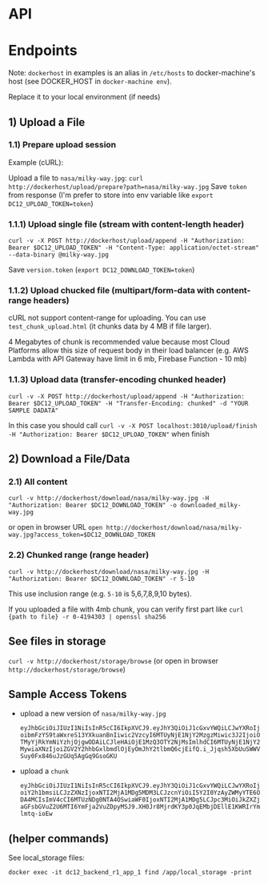 # API


# Endpoints

  Note: `dockerhost` in examples is an alias in `/etc/hosts` to docker-machine's host (see DOCKER_HOST in `docker-machine env`). 
  
  Replace it to your local environment (if needs)

## 1) Upload a File


### 1.1) Prepare upload session

  Example (cURL): 
  
  Upload a file to `nasa/milky-way.jpg`: `curl http://dockerhost/upload/prepare?path=nasa/milky-way.jpg`
  Save `token` from response (I'm prefer to store into env variable like `export DC12_UPLOAD_TOKEN=token`)


### 1.1.1) Upload single file (stream with content-length header)

  `curl -v -X POST http://dockerhost/upload/append -H "Authorization: Bearer $DC12_UPLOAD_TOKEN" -H "Content-Type: application/octet-stream" --data-binary @milky-way.jpg`
  
  Save `version.token` (`export DC12_DOWNLOAD_TOKEN=token`)

### 1.1.2) Upload chucked file (multipart/form-data with content-range headers)

  cURL not support content-range for uploading. You can use `test_chunk_upload.html` (it chunks data by 4 MB if file larger).
  
  4 Megabytes of chunk is recommended value because most Cloud Platforms allow this size of request body in their load balancer (e.g. AWS Lambda with API Gateway have limit in 6 mb, Firebase Function - 10 mb)

### 1.1.3) Upload data (transfer-encoding chunked header)

  `curl -v -X POST http://dockerhost/upload/append -H "Authorization: Bearer $DC12_UPLOAD_TOKEN" -H "Transfer-Encoding: chunked" -d "YOUR SAMPLE DADATA"`

In this case you should call `curl -v -X POST localhost:3010/upload/finish -H "Authorization: Bearer $DC12_UPLOAD_TOKEN"`
when finish

## 2) Download a File/Data

### 2.1) All content 

  `curl -v http://dockerhost/download/nasa/milky-way.jpg -H "Authorization: Bearer $DC12_DOWNLOAD_TOKEN" -o downloaded_milky-way.jpg`
  
  or open in browser URL `open http://dockerhost/download/nasa/milky-way.jpg?access_token=$DC12_DOWNLOAD_TOKEN`
  
### 2.2) Chunked range (range header)

  `curl -v http://dockerhost/download/nasa/milky-way.jpg -H "Authorization: Bearer $DC12_DOWNLOAD_TOKEN" -r 5-10`
  
  This use inclusion range (e.g. `5-10` is 5,6,7,8,9,10 bytes). 
  
  If you uploaded a file with 4mb chunk, you can verify first part like `curl {path to file} -r 0-4194303 | openssl sha256`


## See files in storage

`curl -v http://dockerhost/storage/browse` (or open in browser `http://dockerhost/storage/browse`)


## Sample Access Tokens

* upload a new version of `nasa/milky-way.jpg`

  `eyJhbGciOiJIUzI1NiIsInR5cCI6IkpXVCJ9.eyJhY3QiOiJ1cGxvYWQiLCJwYXRoIjoibmFzYS9taWxreS13YXkuanBnIiwic2VzcyI6MTUyNjE1NjY2MzgzMiwic3J2IjoiOTMyYjRkYmNiYzhjOjgwODAiLCJleHAiOjE1MzQ3OTY2NjMsImlhdCI6MTUyNjE1NjY2MywiaXNzIjoiZGV2Y2hhbGxlbmdlOjEyOmJhY2tlbmQ6cjEifQ.i_Jjqsh5XbUuSWWVSuy0Fx846uJzGUq5AgGq9GsoGKU`
  
* upload a `chunk`

  `eyJhbGciOiJIUzI1NiIsInR5cCI6IkpXVCJ9.eyJhY3QiOiJ1cGxvYWQiLCJwYXRoIjoiY2h1bmsiLCJzZXNzIjoxNTI2MjA1MDg5MDM3LCJzcnYiOiI5Y2I0YzAyZWMyYTE6ODA4MCIsImV4cCI6MTUzNDg0NTA4OSwiaWF0IjoxNTI2MjA1MDg5LCJpc3MiOiJkZXZjaGFsbGVuZ2U6MTI6YmFja2VuZDpyMSJ9.XH0Jr8MjrdKY3p0JqEMbjDEllE1KWRIrYmlmtq-ioEw`


## (helper commands)

See local_storage files:

`docker exec -it dc12_backend_r1_app_1 find /app/local_storage -print`
